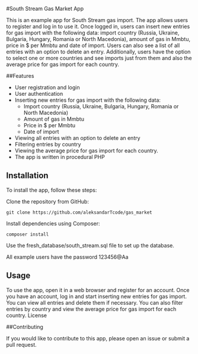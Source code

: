 #South Stream Gas Market App

This is an example app for South Stream gas import. The app allows users to register and log in to use it. Once logged in, users can insert new entries for gas import with the following data: import country (Russia, Ukraine, Bulgaria, Hungary, Romania or North Macedonia), amount of gas in Mmbtu, price in $ per Mmbtu and date of import. Users can also see a list of all entries with an option to delete an entry. Additionally, users have the option to select one or more countries and see imports just from them and also the average price for gas import for each country.

##Features

* User registration and login
* User authentication
* Inserting new entries for gas import with the following data:
  * Import country (Russia, Ukraine, Bulgaria, Hungary, Romania or North Macedonia)
  * Amount of gas in Mmbtu
  * Price in $ per Mmbtu
  * Date of import
* Viewing all entries with an option to delete an entry
* Filtering entries by country
* Viewing the average price for gas import for each country.
* The app is written in procedural PHP 

## Installation

To install the app, follow these steps:

Clone the repository from GitHub: 

```
git clone https://github.com/aleksandarTcode/gas_market
```

Install dependencies using Composer: 

```
composer install
```

Use the fresh_database/south_stream.sql file to set up the database.

All example users have the password 123456@Aa

## Usage

To use the app, open it in a web browser and register for an account. Once you have an account, log in and start inserting new entries for gas import. You can view all entries and delete them if necessary. You can also filter entries by country and view the average price for gas import for each country.
License

##Contributing

If you would like to contribute to this app, please open an issue or submit a pull request.